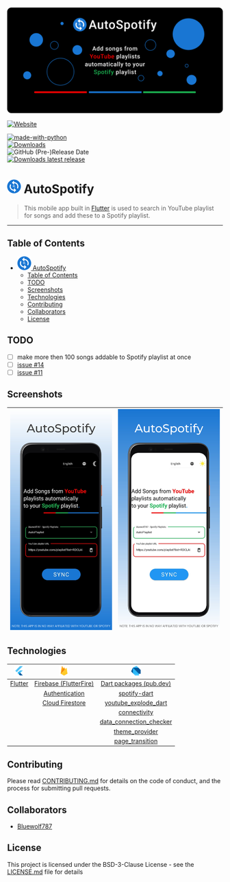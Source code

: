 ![banner](readme/screenshots/AutoSpotify-banner.png)

[![Website](https://img.shields.io/website-up-down-green-red/http/bluewolf787.github.io.svg)](https://bluewolf787.github.io/projects/autospotify)

[![made-with-python](https://img.shields.io/badge/Made%20with-Dart%20&%20Flutter-1f425f.svg)](https://www.flutter.dev/)<br>
[![Downloads](https://img.shields.io/github/downloads/Bluewolf787/autospotify/total.svg)]()<br>
![GitHub (Pre-)Release Date](https://img.shields.io/github/release-date-pre/bluewolf787/autospotify)<br>
[![Downloads latest release](https://img.shields.io/github/downloads-pre/bluewolf787/autospotify/latest/total)](https://GitHub.com/Bluewolf787/autospotify/releases/)

<!--[![Build Status](https://travis-ci.com/Bluewolf787/autospotify-env.svg?token=sMwUw4NKhzqScZGpNQQN&branch=master)]()</br>-->


# <img src="assets/logo.png" width="32" height="32" alt="logo"> AutoSpotify

> This mobile app built in [Flutter](https://flutter.dev/) is used to search in YouTube playlist for songs and add these to a Spotify playlist.

----

## Table of Contents
- [<img src="assets/logo.png" width="32" height="32" alt="logo"> AutoSpotify](#-autospotify)
  - [Table of Contents](#table-of-contents)
  - [TODO](#todo)
  - [Screenshots](#screenshots)
  - [Technologies](#technologies)
  - [Contributing](#contributing)
  - [Collaborators](#collaborators)
  - [License](#license)

## TODO

- [ ] make more then 100 songs addable to Spotify playlist at once
- [ ] [issue #14](https://github.com/Bluewolf787/autospotify/issues/14)
- [ ] [issue #11](https://github.com/Bluewolf787/autospotify/issues/11)

## Screenshots

![preview-dark](readme/screenshots/autospotify-preview-dark.jpeg) | ![preview-light](readme/screenshots/autospotify-preview-light.jpeg)
-------------------------------------------------- | --------------------------------------------

## Technologies

| [<img src="https://raw.githubusercontent.com/github/explore/cebd63002168a05a6a642f309227eefeccd92950/topics/flutter/flutter.png" alt="Flutter" width="24">](https://flutter.dev/) | [<img src="https://raw.githubusercontent.com/github/explore/80688e429a7d4ef2fca1e82350fe8e3517d3494d/topics/firebase/firebase.png" alt="Flutter" width="24">](https://firebase.google.com/) | [<img src="https://raw.githubusercontent.com/github/explore/80688e429a7d4ef2fca1e82350fe8e3517d3494d/topics/dart/dart.png" alt="Flutter" width="24">](https://pub.dev/) |
| :---: | :---: | :---: |
| [Flutter](https://flutter.dev/) | [Firebase (FlutterFire)](https://firebase.flutter.dev/) | [Dart packages (pub.dev)](https://pub.dev) |
|  | [Authentication](https://pub.dev/packages/firebase_auth) | [spotify-dart](https://pub.dev/packages/spotify) |
|  | [Cloud Firestore](https://pub.dev/packages/cloud_firestore) | [youtube_explode_dart](https://pub.dev/packages/youtube_explode_dart) |
|  |  | [connectivity](https://pub.dev/packages/connectivity) |
|  |  | [data_connection_checker](https://pub.dev/packages/data_connection_checker) |
|  |  | [theme_provider](https://pub.dev/packages/theme_provider) |
|  |  | [page_transition](https://pub.dev/packages/page_transition) |

## Contributing

Please read [CONTRIBUTING.md](CONTRIBUTING.md) for details on the code of conduct, and the process for submitting pull requests.

## Collaborators
  * [Bluewolf787](https://github.com/Bluewolf787)
 
## License

This project is licensed under the BSD-3-Clause License - see the [LICENSE.md](LICENSE.md) file for details
